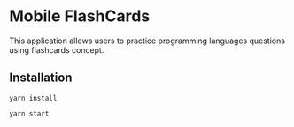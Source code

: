 # Mobile FlashCards

This application allows users to practice programming languages questions using flashcards concept.

## Installation

`yarn install`

`yarn start`
